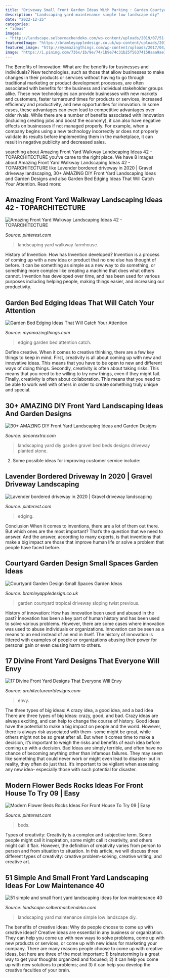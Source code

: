 ```yaml
---
title: "Driveway Small Front Garden Ideas With Parking : Garden Courtyard Tropical Driveway Sloping Twist Previous"
description: "Landscaping yard maintenance simple low landscape diy"
date: "2022-12-25"
categories:
- "ideas"
images:
- "http://landscape.selbermachendeko.com/wp-content/uploads/2019/07/51-simple-and-small-front-yard-landscaping-ideas-for-low.jpg"
featuredImage: "https://bramleyappledesign.co.uk/wp-content/uploads/2019/03/Easy-Access-Courtyard-Garden.jpg"
featured_image: "http://myamazingthings.com/wp-content/uploads/2017/04/decor10.jpg"
image: "https://i.pinimg.com/736x/1b/9e/74/1b9e74c31b25f56374150aaa9ae1de8b.jpg"
---
```



The Benefits of Innovation: What are the benefits for businesses and individuals?
New technologies, such as those that allow businesses to make changes in their products or services without having to go through traditional marketing or product development processes, are often associated with benefits for the business and individual stakeholder groups alike. These new technologies can provide businesses with new markets and customers, faster turnaround times for products or services, increased efficiency and productivity, and new opportunities for innovation. In some cases, these advantages can even lead to competitive advantages over older rivals.
While there are a number of benefits associated with innovation (including creating jobs and boost the economy), it can also have negative effects on businesses if not managed properly. For example, when a company begins using a new technology incorrectly or does not properly validate its results before implementing them in the marketplace, it can result in negative publicity and decreased sales.

	

		
searching about Amazing Front Yard Walkway Landscaping Ideas 42 - TOPARCHITECTURE you've came to the right place. We have 8 Images about Amazing Front Yard Walkway Landscaping Ideas 42 - TOPARCHITECTURE like Lavender bordered driveway in 2020 | Gravel driveway landscaping, 30+ AMAZING DIY Front Yard Landscaping Ideas and Garden Designs and also Garden Bed Edging Ideas That Will Catch Your Attention. Read more:
		
    
## Amazing Front Yard Walkway Landscaping Ideas 42 - TOPARCHITECTURE

<img loading=lazy src="https://i.pinimg.com/736x/b9/c8/b3/b9c8b389d99d85b6a491bafa0cb6f6fe.jpg" onerror="this.onerror=null;this.src='https://tse1.mm.bing.net/th?id=OIP.HpM_w5e6ZAywPuQArUGo7wHaJ3&amp;pid=15.1';" alt="Amazing Front Yard Walkway Landscaping Ideas 42 - TOPARCHITECTURE">

_Source: pinterest.com_

>landscaping yard walkway farmhouse. 

	

History of Invention: How has Invention developed?
Invention is a process of coming up with a new idea or product that no one else has thought of before. It can be something as simple as a new way to do something, or something more complex like creating a machine that does what others cannot. Invention has developed over time, and has been used for various purposes including helping people, making things easier, and increasing our productivity.

    
## Garden Bed Edging Ideas That Will Catch Your Attention

<img loading=lazy src="http://myamazingthings.com/wp-content/uploads/2017/04/decor10.jpg" onerror="this.onerror=null;this.src='https://tse1.mm.bing.net/th?id=OIP.7cbfiZV1p367mWG6JDiXgAHaFj&amp;pid=15.1';" alt="Garden Bed Edging Ideas That Will Catch Your Attention">

_Source: myamazingthings.com_

>edging garden bed attention catch. 

	

Define creative.
When it comes to creative thinking, there are a few key things to keep in mind. First, creativity is all about coming up with new and innovative ideas. This means that you have to be open to new and different ways of doing things. Secondly, creativity is often about taking risks. This means that you need to be willing to try new things, even if they might fail. Finally, creativity is often about collaboration. This means that you need to be able to work well with others in order to create something truly unique and special.

    
## 30+ AMAZING DIY Front Yard Landscaping Ideas And Garden Designs

<img loading=lazy src="https://decorextra.com/wp-content/uploads/2017/06/Stone-Gravel-Planted-Beds-Front-Yard-Landscaping-Ideas-and-projects.jpg" onerror="this.onerror=null;this.src='https://tse2.mm.bing.net/th?id=OIP.bqxpRu-57X5KcTONsMMtcAHaLH&amp;pid=15.1';" alt="30+ AMAZING DIY Front Yard Landscaping Ideas and Garden Designs">

_Source: decorextra.com_

>landscaping yard diy garden gravel bed beds designs driveway planted stone. 

	

2. Some possible ideas for improving customer service include: 

    
## Lavender Bordered Driveway In 2020 | Gravel Driveway Landscaping

<img loading=lazy src="https://i.pinimg.com/736x/d8/31/8f/d8318f2753d3fe7620b6bd26b596bdb2.jpg" onerror="this.onerror=null;this.src='https://tse2.mm.bing.net/th?id=OIP.fcZw00xw0yUP5MoSPcB98wHaFj&amp;pid=15.1';" alt="Lavender bordered driveway in 2020 | Gravel driveway landscaping">

_Source: pinterest.com_

>edging. 

	

Conclusion
When it comes to inventions, there are a lot of them out there. But which ones are the most important? That’s the question that we need to answer. And the answer, according to many experts, is that inventions that make a big impact are those that improve human life or solve a problem that people have faced before.

    
## Courtyard Garden Design Small Spaces Garden Ideas

<img loading=lazy src="https://bramleyappledesign.co.uk/wp-content/uploads/2019/03/Easy-Access-Courtyard-Garden.jpg" onerror="this.onerror=null;this.src='https://tse2.mm.bing.net/th?id=OIP.S3DAMIQkPu6z-wnO5w0MtwHaEs&amp;pid=15.1';" alt="Courtyard Garden Design Small Spaces Garden Ideas">

_Source: bramleyappledesign.co.uk_

>garden courtyard tropical driveway sloping twist previous. 

	

History of innovation: How has innovation been used and abused in the past?
Innovation has been a key part of human history and has been used to solve various problems. However, there are some cases where innovation was used to abuse individuals or organizations. Innovation can be seen as a means to an end instead of an end in itself. The history of innovation is littered with examples of people or organizations abusing their power for personal gain or even causing harm to others.

    
## 17 Divine Front Yard Designs That Everyone Will Envy

<img loading=lazy src="https://www.architectureartdesigns.com/wp-content/uploads/2016/05/14-71-768x576.jpg" onerror="this.onerror=null;this.src='https://tse2.mm.bing.net/th?id=OIP.zK6jjvZuIwgtYOktO1rROAHaFj&amp;pid=15.1';" alt="17 Divine Front Yard Designs That Everyone Will Envy">

_Source: architectureartdesigns.com_

>envy. 

	

The three types of big ideas: A crazy idea, a good idea, and a bad idea
There are three types of big ideas: crazy, good, and bad. Crazy ideas are always exciting, and can help to change the course of history. Good ideas have the potential to make a big impact on people and the world. However, there is always risk associated with them- some might be great, while others might not be so great after all. But when it comes time to make a decision, it’s important to weigh the risks and benefits of each idea before coming up with a decision.
Bad Ideas are simply terrible, and often have no chance of becoming anything other than infamous failures. They may seem like something that could never work or might even lead to disaster- but in reality, they often do just that. It’s important to be vigilant when assessing any new idea- especially those with such potential for disaster.

    
## Modern Flower Beds Rocks Ideas For Front House To Try 09 | Easy

<img loading=lazy src="https://i.pinimg.com/736x/1b/9e/74/1b9e74c31b25f56374150aaa9ae1de8b.jpg" onerror="this.onerror=null;this.src='https://tse3.mm.bing.net/th?id=OIP.0GS3eqQ5B6DEuk9K-2MCRwHaKA&amp;pid=15.1';" alt="Modern Flower Beds Rocks Ideas For Front House To Try 09 | Easy">

_Source: pinterest.com_

>beds. 

	

Types of creativity:
Creativity is a complex and subjective term. Some people might call it inspiration, some might call it creativity, and others might call it flair. However, the definition of creativity varies from person to person and from situation to situation. In this article, we will discuss three different types of creativity: creative problem-solving, creative writing, and creative art.

    
## 51 Simple And Small Front Yard Landscaping Ideas For Low Maintenance 40

<img loading=lazy src="http://landscape.selbermachendeko.com/wp-content/uploads/2019/07/51-simple-and-small-front-yard-landscaping-ideas-for-low.jpg" onerror="this.onerror=null;this.src='https://tse3.mm.bing.net/th?id=OIP.scw8zsfK2HMh7IKF60NyvwHaLG&amp;pid=15.1';" alt="51 simple and small front yard landscaping ideas for low maintenance 40">

_Source: landscape.selbermachendeko.com_

>landscaping yard maintenance simple low landscape diy. 

	

The benefits of creative ideas: Why do people choose to come up with creative ideas?
Creative ideas are essential in any business or organization. They can help you come up with new ways to solve problems, come up with new products or services, or come up with new ideas for marketing your company. There are many reasons people choose to come up with creative ideas, but here are three of the most important: 1) brainstorming is a great way to get your thoughts organized and focused; 2) it can help you come up with new solutions to problems; and 3) it can help you develop the creative faculties of your brain.

